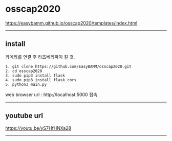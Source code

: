 # osscap2020
https://easybamm.github.io/osscap2020/templates/index.html

------------

## install
카메라를 연결 후 라즈베리파이 킬 것.  
```
1. git clone https://github.com/EasyBAMM/osscap2020.git
2. cd osscap2020
3. sudo pip3 install flask
4. sudo pip3 install flask_cors
5. python3 main.py
```
web browser url : http://localhost:5000 접속

------------

## youtube url
https://youtu.be/yS7HfHNXa28

------------
